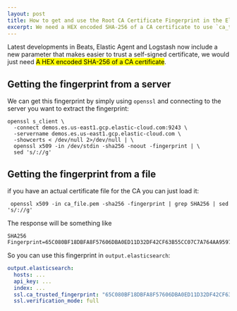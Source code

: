 ```yaml
---
layout: post
title: How to get and use the Root CA Certificate Fingerprint in the Elastic Stack
excerpt: We need a HEX encoded SHA-256 of a CA certificate to use `ca_trusted_fingerprint`
---
```


Latest developments in Beats, Elastic Agent and Logstash now include a new parameter that makes easier to trust a self-signed certificate, we would just need <mark>A HEX encoded SHA-256 of a CA certificate</mark>. 

## Getting the fingerprint from a server

We can get this fingerprint by simply using `openssl` and connecting to the server you want to extract the fingerprint:

```
openssl s_client \
  -connect demos.es.us-east1.gcp.elastic-cloud.com:9243 \
  -servername demos.es.us-east1.gcp.elastic-cloud.com \
  -showcerts < /dev/null 2>/dev/null | \
  openssl x509 -in /dev/stdin -sha256 -noout -fingerprint | \
  sed 's/://g'  
```

## Getting the fingerprint from a file

if you have an actual certificate file for the CA you can just load it:

```
 openssl x509 -in ca_file.pem -sha256 -fingerprint | grep SHA256 | sed 's/://g'
```

The response will be something like

```
SHA256 Fingerprint=65C080BF18DBFA8F57606DBA0ED11D32DF42CF63B55CC07C7A764AA9597A9403
```

So you can use this fingerprint in `output.elasticsearch`:

```yaml
output.elasticsearch:
  hosts: ...
  api_key: ...
  index: ...
  ssl.ca_trusted_fingerprint: "65C080BF18DBFA8F57606DBA0ED11D32DF42CF63B55CC07C7A764AA9597A9403"
  ssl.verification_mode: full
```
